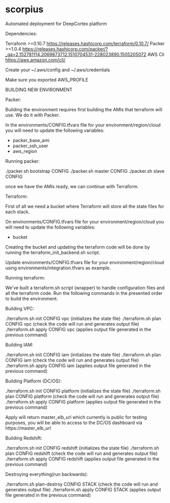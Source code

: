 # scorpius
Automated deployment for DeepCortex platform

Dependencies:

  Terraform >=0.10.7 https://releases.hashicorp.com/terraform/0.10.7/
  Packer >=1.0.4 https://releases.hashicorp.com/packer/?_ga=2.152781114.2069873712.1510704531-228023890.1505205072
  AWS Cli https://aws.amazon.com/cli/

Create your ~/.aws/config and ~/.aws/credentials

Make sure you exported AWS_PROFILE

BUILDING NEW ENVIRONMENT

Packer:

Building the environment requires first building the AMIs that terraform will use. We do it with Packer.

In the environments/CONFIG.tfvars file for your environment/region/cloud you will need to update the following variables:

 - packer_base_ami
 - packer_ssh_user
 - aws_region

Running packer:

./packer.sh bootstrap CONFIG
./packer.sh master CONFIG
./packer.sh slave CONFIG

once we have the AMIs ready, we can continue with Terraform.

Terraform:

First of all we need a bucket where Terraform will store all the state files for each stack.

On environments/CONFIG.tfvars file for your environment/region/cloud you will need to update the following variables:

 - bucket

Creating the bucket and updating the terraform code will be done by running the terraform_init_backend.sh script.

Update environments/CONFIG.tfvars file for your environment/region/cloud using environments/integration.tfvars as example.

Running terraform:

We've built a terraform.sh script (wrapper) to handle configuration files and all the terraform code. Run the following commands in the presented order to build the environment.

Building VPC:

./terraform.sh init CONFIG vpc (initializes the state file)
./terraform.sh plan CONFIG vpc (check the code will run and generates output file)
./terraform.sh apply CONFIG vpc (applies output file generated in the previous command)

Building IAM:

./terraform.sh init CONFIG iam (initializes the state file)
./terraform.sh plan CONFIG iam (check the code will run and generates output file)
./terraform.sh apply CONFIG iam (applies output file generated in the previous command)

Building Platform (DC/OS):

./terraform.sh init CONFIG platform (initializes the state file)
./terraform.sh plan CONFIG platform (check the code will run and generates output file)
./terraform.sh apply CONFIG platform (applies output file generated in the previous command)

Apply will return master_elb_url which currently is public for testing purposes, you will be able to access to the DC/OS dashboard vía https://master_elb_url

Building Redshift:

./terraform.sh init CONFIG redshift (initializes the state file)
./terraform.sh plan CONFIG redshift (check the code will run and generates output file)
./terraform.sh apply CONFIG redshift (applies output file generated in the previous command)

Destroying everything(run backwards):

./terraform.sh plan-destroy CONFIG STACK (check the code will run and generates output file)
./terraform.sh apply CONFIG STACK (applies output file generated in the previous command)
